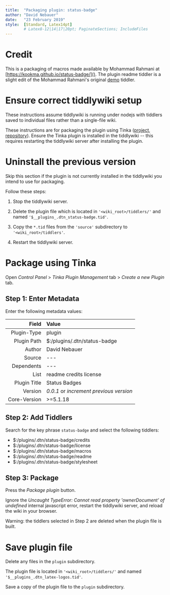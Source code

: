 ```yaml
---
title:  "Packaging plugin: status-badge"
author: "David Nebauer"
date:   "23 February 2019"
style:  [Standard, Latex14pt]
        # Latex8-12|14|17|20pt; PaginateSections; IncludeFiles
---
```


# Credit #

This is a packaging of macros made available by Mohammad Rahmani at
[https://kookma.github.io/status-badge/](). The plugin readme tiddler is a
slight edit of the Mohammad Rahmani's original
[demo](https://kookma.github.io/status-badge/#.mr%2Fdemo%2Fdbadge) tiddler.

# Ensure correct tiddlywiki setup #

These instructions assume tiddlywiki is running under nodejs with tiddlers
saved to individual files rather than a single-file wiki.

These instructions are for packaging the plugin using Tinka
([project](http://tinkaplugin.github.io),
[repository](https://github.com/TinkaPlugin/Tinka)). Ensure the Tinka plugin is
installed in the tiddlywiki -- this requires restarting the tiddlywiki server
after installing the plugin.

# Uninstall the previous version #

Skip this section if the plugin is not currently installed in the tiddlywiki
you intend to use for packaging.

Follow these steps:

1. Stop the tiddlywiki server.

2. Delete the plugin file which is located in `'<wiki_root>/tiddlers/'` and
   named `'$__plugins_.dtn_status-badge.tid'`.

3. Copy the `*.tid` files from the `'source'` subdirectory to
   `'<wiki_root>/tiddlers'`.

4. Restart the tiddlywiki server.

# Package using Tinka #

Open _Control Panel_ > _Tinka Plugin Management_ tab > _Create a new Plugin_ tab.

## Step 1: Enter Metadata ##

Enter the following metadata values:

|       Field|Value                                  |
|-----------:|:--------------------------------------|
| Plugin-Type|plugin                                 |
| Plugin Path|\$:/plugins/.dtn/status-badge          |
|      Author|David Nebauer                          |
|      Source|---                                    |
|  Dependents|---                                    |
|        List|readme credits license                 |
|Plugin Title|Status Badges                          |
|     Version|_0.0.1_ or _increment previous version_|
|Core-Version|>=5.1.18                               |

## Step 2: Add Tiddlers ##

Search for the key phrase `status-badge` and select the following tiddlers:

* \$:/plugins/.dtn/status-badge/credits
* \$:/plugins/.dtn/status-badge/license
* \$:/plugins/.dtn/status-badge/macros
* \$:/plugins/.dtn/status-badge/readme
* \$:/plugins/.dtn/status-badge/stylesheet

## Step 3: Package ##

Press the _Package plugin_ button.

Ignore the _Uncaught TypeError: Cannot read property 'ownerDocument' of
undefined_ internal javascript error, restart the tiddlywiki server, and reload
the wiki in your browser.

Warning: the tiddlers selected in Step 2 are deleted when the plugin file is
built.

# Save plugin file #

Delete any files in the `plugin` subdirectory.

The plugin file is located in `'<wiki_root>/tiddlers/'` and named
`'$__plugins_.dtn_latex-logos.tid'`.

Save a copy of the plugin file to the `plugin` subdirectory.
